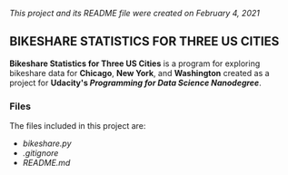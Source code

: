 *This project and its README file were created on February 4, 2021*

## BIKESHARE STATISTICS FOR THREE US CITIES

**Bikeshare Statistics for Three US Cities** is a program for exploring bikeshare data for **Chicago**, **New York**, and **Washington** created as a project for **Udacity's _Programming for Data Science Nanodegree_**.

### Files

The files included in this project are:

* _bikeshare.py_
* _.gitignore_
* _README.md_
